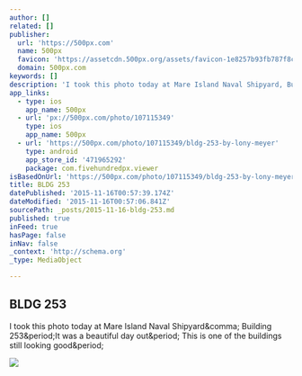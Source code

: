 ```yaml
---
author: []
related: []
publisher:
  url: 'https://500px.com'
  name: 500px
  favicon: 'https://assetcdn.500px.org/assets/favicon-1e8257b93fb787f8ceb66b5522ee853c.ico'
  domain: 500px.com
keywords: []
description: 'I took this photo today at Mare Island Naval Shipyard, Building 253.It was a beautiful day out. This is one of the buildings still looking good.'
app_links:
  - type: ios
    app_name: 500px
  - url: 'px://500px.com/photo/107115349'
    type: ios
    app_name: 500px
  - url: 'https://500px.com/photo/107115349/bldg-253-by-lony-meyer'
    type: android
    app_store_id: '471965292'
    package: com.fivehundredpx.viewer
isBasedOnUrl: 'https://500px.com/photo/107115349/bldg-253-by-lony-meyer'
title: BLDG 253
datePublished: '2015-11-16T00:57:39.174Z'
dateModified: '2015-11-16T00:57:06.841Z'
sourcePath: _posts/2015-11-16-bldg-253.md
published: true
inFeed: true
hasPage: false
inNav: false
_context: 'http://schema.org'
_type: MediaObject

---
```

<article style=""><h1>BLDG 253</h1><p>I took this photo today at Mare Island Naval Shipyard&amp;comma; Building 253&amp;period;It was a beautiful day out&amp;period; This is one of the buildings still looking good&amp;period;</p><img src="https://drscdn.500px.org/photo/107115349/m%3D2048/4a37556acb9101c81a31dce289aab6b7" /></article>
